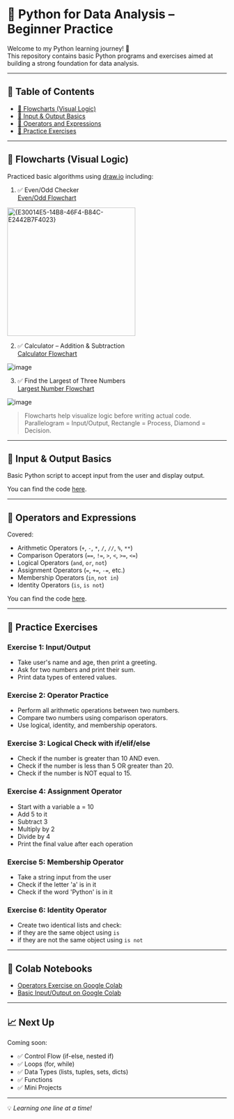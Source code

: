 # 🐍 Python for Data Analysis – Beginner Practice

Welcome to my Python learning journey! 🚀  
This repository contains basic Python programs and exercises aimed at building a strong foundation for data analysis.

---

## 📌 Table of Contents

- [🔷 Flowcharts (Visual Logic)](#-flowcharts-visual-logic)
- [🔹 Input & Output Basics](#-input--output-basics)
- [🔸 Operators and Expressions](#-operators-and-expressions)
- [🧪 Practice Exercises](#-practice-exercises)

---

## 🔷 Flowcharts (Visual Logic)

Practiced basic algorithms using [draw.io](https://draw.io) including:

1. ✅ Even/Odd Checker  
   [Even/Odd Flowchart](https://app.diagrams.net/#Hrohitjaiswalrj32%2FFlowcharts%2Fmain%2Fflowchart1.drawio#%7B%22pageId%22%3A%22QOld8AiaXbUUEI0DL37W%22%7D)
     
<img width="294" alt="{E30014E5-14B8-46F4-B84C-E2442B7F4023}" src="https://github.com/user-attachments/assets/55777abb-a1f6-47a4-ad4e-a15f1c5aa635" />


2. ✅ Calculator – Addition & Subtraction  
   [Calculator Flowchart](https://app.diagrams.net/#Hrohitjaiswalrj32%2FFlowcharts%2Fmain%2Fflowchart1.drawio#%7B%22pageId%22%3A%22kexJNnkVuC1LKTrwEOO6%22%7D)

![image](https://github.com/user-attachments/assets/1e9f82f7-a895-499a-b149-4b4b3a03fae9)


3. ✅ Find the Largest of Three Numbers  
   [Largest Number Flowchart](https://app.diagrams.net/#Hrohitjaiswalrj32%2FFlowcharts%2Fmain%2Fflowchart1.drawio#%7B%22pageId%22%3A%22kexJNnkVuC1LKTrwEOO6%22%7D)

![image](https://github.com/user-attachments/assets/9afa4b94-5ab7-4bab-ba24-e38fc12607e9)


> Flowcharts help visualize logic before writing actual code.  
> Parallelogram = Input/Output, Rectangle = Process, Diamond = Decision.

---

## 🔹 Input & Output Basics

Basic Python script to accept input from the user and display output.

You can find the code [here](https://colab.research.google.com/drive/1h9NTsgz5WaSRol5jPg6RXs7h6wD99Rm8).

---

## 🔸 Operators and Expressions

Covered:

- Arithmetic Operators (`+`, `-`, `*`, `/`, `//`, `%`, `**`)
- Comparison Operators (`==`, `!=`, `>`, `<`, `>=`, `<=`)
- Logical Operators (`and`, `or`, `not`)
- Assignment Operators (`=`, `+=`, `-=`, etc.)
- Membership Operators (`in`, `not in`)
- Identity Operators (`is`, `is not`)

You can find the code [here](https://colab.research.google.com/drive/1l4yKEo8oBnYpPlBHwgVnN4w_950weohT#scrollTo=GqbGTScx9z4x).

---

## 🧪 Practice Exercises

### Exercise 1: Input/Output
- Take user's name and age, then print a greeting.
- Ask for two numbers and print their sum.
- Print data types of entered values.

### Exercise 2: Operator Practice
- Perform all arithmetic operations between two numbers.
- Compare two numbers using comparison operators.
- Use logical, identity, and membership operators.

### Exercise 3: Logical Check with if/elif/else
- Check if the number is greater than 10 AND even.
- Check if the number is less than 5 OR greater than 20.
- Check if the number is NOT equal to 15.

### Exercise 4: Assignment Operator
- Start with a variable a = 10
- Add 5 to it
- Subtract 3
- Multiply by 2
- Divide by 4
- Print the final value after each operation

### Exercise 5: Membership Operator
- Take a string input from the user
- Check if the letter 'a' is in it
- Check if the word 'Python' is in it

### Exercise 6: Identity Operator
- Create two identical lists and check:
- if they are the same object using `is`
- if they are not the same object using `is not`


---

## 🔗 Colab Notebooks

- [Operators Exercise on Google Colab](https://colab.research.google.com/drive/1l4yKEo8oBnYpPlBHwgVnN4w_950weohT#scrollTo=GqbGTScx9z4x)
- [Basic Input/Output on Google Colab](https://colab.research.google.com/drive/1h9NTsgz5WaSRol5jPg6RXs7h6wD99Rm8)

---

## 📈 Next Up

Coming soon:
- ✅ Control Flow (if-else, nested if)
- ✅ Loops (for, while)
- ✅ Data Types (lists, tuples, sets, dicts)
- ✅ Functions
- ✅ Mini Projects

---

💡 _Learning one line at a time!_
